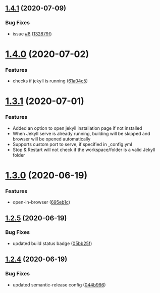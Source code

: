 ## [1.4.1](https://github.com/Kanna727/jekyll-run/compare/v1.4.0...v1.4.1) (2020-07-09)


### Bug Fixes

* issue [#8](https://github.com/Kanna727/jekyll-run/issues/8) ([132879f](https://github.com/Kanna727/jekyll-run/commit/132879f75cc984a0284630ec6dae34114db75047))

# [1.4.0](https://github.com/Kanna727/jekyll-run/compare/v1.3.0...v1.4.0) (2020-07-02)


### Features

* checks if jekyll is running ([61a04c5](https://github.com/Kanna727/jekyll-run/commit/61a04c5631e11201212439e16876f167e28514d6))

# [1.3.1](https://github.com/Kanna727/jekyll-run/compare/v1.3.0...v1.3.1) (2020-07-01)


### Features

* Added an option to open jekyll installation page if not installed
* When Jekyll serve is already running, building will be skipped and browser will be opened automatically
* Supports custom port to serve, if specified in _config.yml
* Stop & Restart will not check if the workspace/folder is a valid Jekyll folder

# [1.3.0](https://github.com/Kanna727/jekyll-run/compare/v1.2.5...v1.3.0) (2020-06-19)


### Features

* open-in-browser ([695eb1c](https://github.com/Kanna727/jekyll-run/commit/695eb1c6aba67248a203bbb67fb732700668106b))

## [1.2.5](https://github.com/Kanna727/jekyll-run/compare/v1.2.4...v1.2.5) (2020-06-19)


### Bug Fixes

* updated build status badge ([05bb25f](https://github.com/Kanna727/jekyll-run/commit/05bb25f1457ff66ef5fbb155f50bc72bea8156dc))

## [1.2.4](https://github.com/Kanna727/jekyll-run/compare/v1.2.3...v1.2.4) (2020-06-19)


### Bug Fixes

* updated semantic-release config ([044b966](https://github.com/Kanna727/jekyll-run/commit/044b966a52076f6376ad70faa0fd6e5b0f49b27d))
